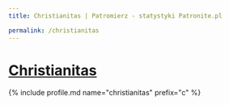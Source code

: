 ```yaml
---
title: Christianitas | Patromierz - statystyki Patronite.pl

permalink: /christianitas
---
```


# [Christianitas](https://patronite.pl/christianitas)

{% include profile.md name="christianitas" prefix="c" %}
